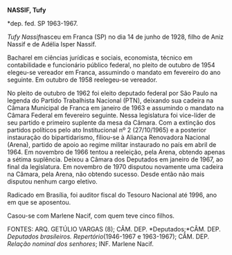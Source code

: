 **NASSIF, Tufy**

\*dep. fed. SP 1963-1967.

*Tufy Nassif*nasceu em Franca (SP) no dia 14 de junho de 1928, filho de
Aniz Nassif e de Adélia Isper Nassif.

Bacharel em ciências jurídicas e sociais, economista, técnico em
contabilidade e funcionário público federal, no pleito de outubro de
1954 elegeu-se vereador em Franca, assumindo o mandato em fevereiro do
ano seguinte. Em outubro de 1958 reelegeu-se vereador.

No pleito de outubro de 1962 foi eleito deputado federal por São Paulo
na legenda do Partido Trabalhista Nacional (PTN), deixando sua cadeira
na Câmara Municipal de Franca em janeiro de 1963 e assumindo o mandato
na Câmara Federal em fevereiro seguinte. Nessa legislatura foi
vice-líder de seu partido e primeiro suplente da mesa da Câmara. Com a
extinção dos partidos políticos pelo ato Institucional nº 2 (27/10/1965)
e a posterior instauração do bipartidarismo, filiou-se à Aliança
Renovadora Nacional (Arena), partido de apoio ao regime militar
instaurado no país em abril de 1964. Em novembro de 1966 tentou a
reeleição, pela Arena, obtendo apenas a sétima suplência. Deixou a
Câmara dos Deputados em janeiro de 1967, ao final da legislatura. Em
novembro de 1970 disputou novamente uma cadeira na Câmara, pela Arena,
não obtendo sucesso. Desde então não mais disputou nenhum cargo eletivo.

Radicado em Brasília, foi auditor fiscal do Tesouro Nacional até 1996,
ano em que se aposentou.

Casou-se com Marlene Nacif, com quem teve cinco filhos.

FONTES: ARQ. GETÚLIO VARGAS (8); CÂM. DEP. *Deputados;*CÂM. DEP.
*Deputados brasileiros. Repertório*(1946-1967 e 1963-1967); CÂM. DEP.
*Relação nominal dos senhores*; INF. Marlene Nacif.

 
